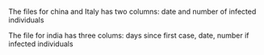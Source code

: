 The files for china and Italy has two columns: date and number of infected individuals

The file for india has three colums: days since first case, date, number if infected individuals
